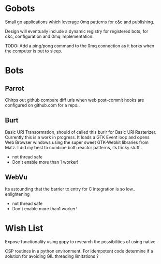 Gobots
======

Small go applications which leverage 0mq patterns for c&c and publishing.


Design will eventually include a dynamic registry for registered bots, for c&c,
configuration and 0mq implementation.

TODO: Add a ping/pong command to the 0mq connection as it borks when the computer
is put to sleep.

Bots
====


**Parrot**
----------
Chirps out github compare diff urls when web post-commit hooks are 
configured on github.com for a repo..


**Burt**
--------
Basic URl Transormation, should of called this burlr for Basic 
URl Rasterizer. Currently this is a work in progress. It loads a GTK Event loop 
and opens Web Browser windows using the super sweet GTK-Webkit libraries from 
Matz.  I did my best to combine both reactor patterns, its tricky stuff..

* not thread safe 
* Don't enable more than 1 worker!


**WebVu**
---------
Its astounding that the barrier to entry for C integration
is so low.. enlightening 

* not thread safe
* Don't enable more than1 worker!


Wish List
=========

Expose functionality using gopy to research the possibilities of using native

CSP routines in a python environment. For idempotent code determine if a solution 
for avoiding GIL threading limitations ? 

